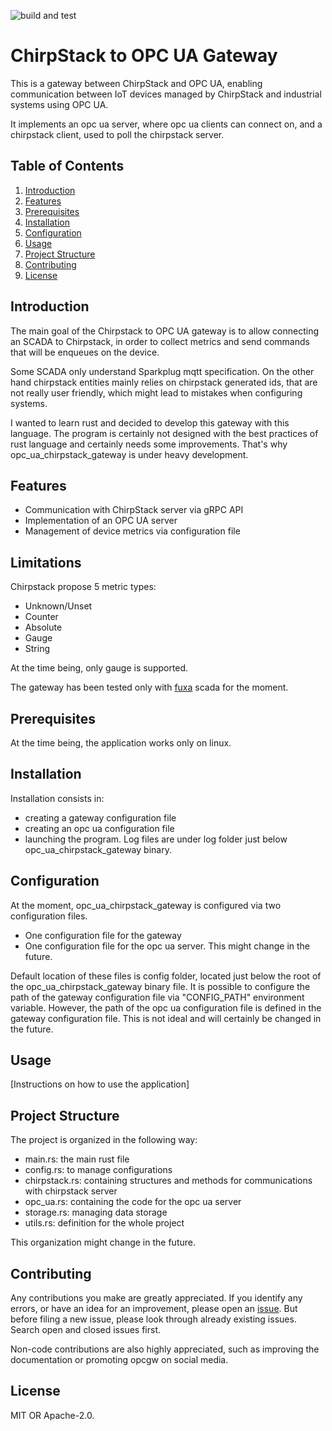 ![build and test](https://github.com/guycorbaz/opcgw/actions/workflows/ci.yml/badge.svg)

# ChirpStack to OPC UA Gateway

This is a gateway between ChirpStack and OPC UA,
enabling communication between IoT devices managed by ChirpStack
and industrial systems using OPC UA.

It implements an opc ua server, where opc ua clients can connect on,
and a chirpstack client, used to poll the chirpstack server.


## Table of Contents

1. [Introduction](#introduction)
2. [Features](#features)
3. [Prerequisites](#prerequisites)
4. [Installation](#installation)
5. [Configuration](#configuration)
6. [Usage](#usage)
7. [Project Structure](#project-structure)
8. [Contributing](#contributing)
9. [License](#license)

## Introduction

The main goal of the Chirpstack to OPC UA gateway is to allow connecting
an SCADA to Chirpstack, in order to collect metrics and send commands
that will be enqueues on the device.

Some SCADA only understand Sparkplug mqtt specification.
On the other hand chirpstack entities mainly relies on chirpstack generated ids,
that are not really user friendly, which might lead to mistakes when configuring systems.

I wanted to learn rust and decided to develop this gateway with this language.
The program is certainly not designed with the best practices of rust language and
certainly needs some improvements. That's why opc_ua_chirpstack_gateway is under heavy development.

## Features

- Communication with ChirpStack server via gRPC API
- Implementation of an OPC UA server
- Management of device metrics via configuration file


## Limitations

Chirpstack propose 5 metric types:
- Unknown/Unset
- Counter
- Absolute
- Gauge
- String

At the time being, only gauge is supported.

The gateway has been tested only with [fuxa](https://github.com/frangoteam/FUXA) scada for the moment.


## Prerequisites

At the time being, the application works only on linux.


## Installation

Installation consists in:
- creating a gateway configuration file
- creating an opc ua configuration file
- launching the program.
Log files are under log folder just below opc_ua_chirpstack_gateway binary.


## Configuration

At the moment, opc_ua_chirpstack_gateway is configured via two configuration files.

- One configuration file for the gateway
- One configuration file for the opc ua server. This might change in the future.

Default location of these files is config folder, located just below the root of the
opc_ua_chirpstack_gateway binary file. It is possible to configure the path of
the gateway configuration file via "CONFIG_PATH" environment variable. However, the path
of the opc ua configuration file is defined in the gateway configuration file.
This is not ideal and will certainly be changed in the future.

## Usage
 
[Instructions on how to use the application][]()


## Project Structure

The project is organized in the following way:
- main.rs: the main rust file
- config.rs: to manage configurations
- chirpstack.rs: containing  structures and methods for communications with chirpstack server
- opc_ua.rs: containing the code for the opc ua server
- storage.rs: managing data storage
- utils.rs: definition for the  whole project

This organization might change in the future.

## Contributing

Any contributions you make are greatly appreciated. If you identify any errors,
or have an idea for an improvement, please open an [issue](https://github.com/guycorbaz/opcgw/issues).
But before filing a new issue, please look through already existing issues. Search open and closed issues first.

Non-code contributions are also highly appreciated, such as improving the documentation
or promoting opcgw on social media.


## License

MIT OR Apache-2.0.
